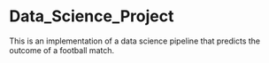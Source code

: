 # Data_Science_Project
This is an implementation of a data science pipeline that predicts the outcome of a football match.
